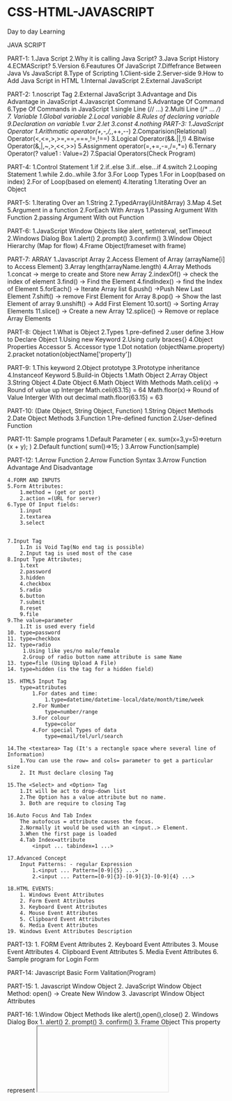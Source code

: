 # CSS-HTML-JAVASCRIPT
Day to day Learning

JAVA SCRIPT 

PART-1:
    1.Java Script
    2.Why it is calling Java Script?
    3.Java Script History
    4.ECMAScript?
    5.Version
    6.Feautures Of JavaScript
    7.Diffefrance Between Java Vs JavaScript
    8.Type of Scripting
        1.Client-side
        2.Server-side
    9.How to Add Java Script in HTML
        1.Internal JavaScript
        2.External JavaScript

PART-2:
    1.noscript Tag
    2.External JavaScript
    3.Advantage and Dis Advantage in JavaScript
    4.Javascript Command
    5.Advantage Of Command
    6.Type Of Commands in JavaScript
        1.single Line (// ...)
        2.Multi Line (/* ... */)
    7. Variable
        1.Global variable
        2.Local variable
    8.Rules of declaring variable
    9.Declaration on variable
        1.var
        2.let
        3.const
        4.nothing
PART-3:
    1.JavaScript Operator
        1.Arithmatic operator(+,-,/,*,++,--)
        2.Comparision(Relational) Operator(<,<=,>,>=,==,===,!=,!==)
        3.Logical Operator(&&.||,!)
        4.Bitwise Operator(&,|,~,>,<<,>>)
        5.Assignment operator(=,+=,-=,/=,*=)
        6.Ternary Operator(<condition>? value1 : Value=2)
        7.Spacial Operators(Check Program)

PART-4:
    1.Control Statement
        1.if
        2.if..else
        3.if...else...if
        4.switch
    2.Looping Statement
        1.while
        2.do..while
        3.for
    3.For Loop Types
        1.For in Loop(based on index)
        2.For of Loop(based on element)
    4.Iterating
        1.Iterating Over an Object

PART-5:
    1.Iterating Over an 
        1.String
        2.TypedArray(iUnit8Array)
        3.Map
        4.Set
        5.Argument in a function
    2.ForEach With Arrays
        1.Passing Argument With Function
        2.passing Argument With out Function

PART-6:
    1.JavaScript Window Objects
        like alert, setInterval, setTimeout
    2.Windows Dialog Box
        1.alert()
        2.prompt()
        3.confirm()
    3.Window Object Hierarchy (Map for flow)
    4.Frame Object(frameset with frame)

PART-7: ARRAY
    1.Javascript Array
    2.Access Element of Array (arrayName[i] to Access Element)
    3.Array length(arrayName.length)
    4.Array Methods
        1.concat      -> merge to create and Store new Array
        2.indexOf()   ->  check the index of element 
        3.find()      -> Find the Element 
        4.findIndex() -> find the Index of Element
        5.forEach()   -> Iterate Array list
        6.push()      ->Push New Last Element
        7.shift()     -> remove First Element for Array
        8.pop()       -> Show the last Element of array
        9.unshift()   -> Add First Element
        10.sort()     -> Sorting Array Elements
        11.slice()    -> Create a new Array
        12.splice()   -> Remove or replace Array Elements

PART-8: Object
    1.What is Object
    2.Types
        1.pre-defined
        2.user define
    3.How to Declare Object
        1.Using new Keyword
        2.Using curly braces{}
    4.Object Properties
        Accessor
    5. Accessor type
        1.Dot notation (objectName.property)
        2.pracket notation(objectName['property'])

PART-9: 
    1.This keyword
    2.Object prototype
    3.Prototype inheritance
    4.Instanceof Keyword
    5.Build-in Objects
        1.Math Object
        2.Array Object
        3.String Object
        4.Date Object
    6.Math Object With Methods
        Math.celi(x) -> Round of value up Interger
            Math.celi(63.15) = 64
        Math.floor(x)-> Round of Value Interger With out decimal
            math.floor(63.15) = 63

PART-10: (Date Object, String Object, Function)
    1.String Object Methods
    2.Date Object Methods
    3.Function
        1.Pre-defined function
        2.User-defined Function

PART-11: Sample programs
    1.Default Parameter (
        ex.
        sum(x=3,y=5)=>return (x + y);
    )
    2.Default function(
        sum()=>15;
    )
    3.Arrow Function(sample)


PART-12: 
    1.Arrow Function
    2.Arrow Function Syntax
    3.Arrow Function Advantage And Disadvantage
    
    4.FORM AND INPUTS
    5.Form Attributes:
        1.method = (get or post)
        2.action =(URL for server)
    6.Type Of Input fields:
        1.input
        2.textarea
        3.select
    
    
    7.Input Tag
        1.In is Void Tag(No end tag is possible)
        2.Input tag is used most of the case
    8.Input Type Attributes;
        1.text
        2.password
        3.hidden
        4.checkbox
        5.radio
        6.button
        7.submit
        8.reset
        9.file
    9.The value=parameter
        1.It is used every field
    10. type=password
    11. type=checkbox
    12. type=radio
         1.Using like yes/no male/female
         2.Group of radio button name attribute is same Name
    13. type=file (Using Upload A File)
    14. type=hidden (is the tag for a hidden field)
    
    15. HTML5 Input Tag
        type=attributes
            1.For dates and time:
                1.type=datetime/datetime-local/date/month/time/week
            2.For Number
                type=number/range
            3.For colour
                type=color
            4.For special Types of data
                type=email/tel/url/search
    
    14.The <textarea> Tag (It's a rectangle space where several line of Information)
        1.You can use the row= and cols= parameter to get a particular size
        2. It Must declare closing Tag

    15.The <Select> and <Option> Tag
        1.It will be act to drop-down list
        2.The Option has a value attribute but no name.
        3. Both are require to closing Tag
    
    16.Auto Focus And Tab Index
        The autofocus = attribute causes the focus.
        2.Normally it would be used with an <input..> Element.
        3.When the first page is loaded
        4.Tab Index=attribute
            <input ... tabindex=1 ...>
    
    17.Advanced Concept
        Input Patterns: - regular Expression
            1.<input ... Pattern=[0-9]{5} ...>
            2.<input ... Pattern=[0-9]{3}-[0-9]{3}-[0-9]{4} ...>
    
    18.HTML EVENTS:
        1. Windows Event Attributes
        2. Form Event Attributes
        3. Keyboard Event Attributes
        4. Mouse Event Attributes
        5. Clipboard Event Attributes
        6. Media Event Attributes
    19. Windows Event Attributes Description

PART-13:
    1. FORM Event Attributes
    2. Keyboard Event Attributes
    3. Mouse Event Attributes
    4. Clipboard Event Attributes
    5. Media Event Attributes
    6. Sample program for Login Form

PART-14:
    Javascript Basic Form Valitation(Program)

PART-15:
    1. Javascript Window Object
    2. JavaScript Window Object Method:
        open() -> Create New Window
    3. Javascript Window Object Attributes

PART-16:
    1.Window Object Methods like alert(),open(),close()
    2. Windows Dialog Box
        1. alert()
        2. prompt()
        3. confirm()
    3. Frame Object
        This property represent <iframe> Elements
        DOM Window Frame is a read only property.

        syntex:
            window.frames
        Return Value:Window Object-it's Represant a current Window object.

        properties:
            1. length-number of iframe Elements
            2. location-It Changes The location of iframe
        
        syntax:
            1. window.length
            2. window.frames[index_no].location

PART-17:
    1. Smaple Program for Window Frame Object Length property Example.
    2. Smaple Program for Window Frame Object location property Example.

PART-18: Document Object
    1.Document Object:
        1.activeElement
        2.addEventListener()
        3.baseURI
        4.body
        5.characterset
        6.close()
        .
        .
        .
        etc..
    2.Document Object Propertys And methods
        1. forms
        2. getElementById()
        3. getElementByClassName()
        4. getElementByName()
        5. getElementByTagName()
        6. hasFocus()
        7. head
        8. images
        9. implementation
        10.importNode()
        11.lastmodified
        12.links
        13.normalize()
    
    3.Location Object
        1.The Location Object Contain information about the Currend URL.
        2.It is a property of the window object
        3. It is accessed with:
            window.location or just location
    
    4.Location Properties:
        has
        host
        hostname
        href
        origin - Return protocol,hostName,hostNumber(port)
        pathname
        port
        protocol
        search

    5.Location Methods:
        1.assign()
        2.reload()
        3.replace()
    
    6.Windows History Object:
       1.It is a property of Windows Object.
       2.Contains The URLs User visited  By Users
    
    Property/Merthods:
    1.back()    ->Load the previous URL(Page In the History)
    2.forward() ->Load Next Url
    3.go()      -> Goes to the Specified Url
    4.length()  -> Return to the length of history

PART-19,20,21:
    1.call() Method
        1.It is a predefined Method
        2.It is call Object's method
    2.Doubt Cleared

PART-22:
    1.JavaScript Class
    2.JavaScript Class Inheritance  

PART-23:
    1.Super Keyword 
    2.Method Overloading

PART-24:
    1.Hierarchical Inheritance 

PART-25:
    1.Call Method (Chain Constructor) 
    2.Use call() to invoke Anonymous function 
    3.call() to invoke a function and specifying the context for 'this' 

PART-26:
    1.DOM(Document Object Model)  
    2.Types 
        1.Document Node    -> Entire Html Document
        2.Elements Node    -> Elements(H1-h6,p,div)
        3.Attributes Node  -> Change the Attributes For example Color change in css
        4.text node  -> It change the element Text of Value
    3. DOM Tree Methods:
        1.getElementbyId()
        2.getElementByTagName()
        3.getElementByName()
        4.getElementByClass()
        5.querySelector
        6.querySelectorAll
        7.ParentNode
        8.Privious/Next Sibling
        9.first/lastChild


PART-27:
    1.DOM Example  - changing style
    2.DOM Example2 - changing Attributes
    3.DOM Example3 - Building HTML:Program
    4.Cookies